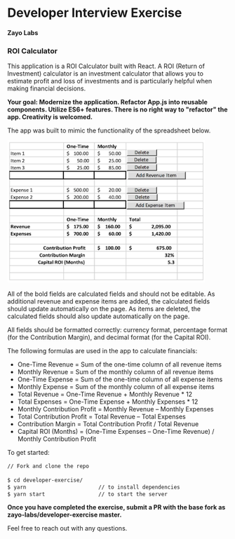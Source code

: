 # Developer Interview Exercise
#### Zayo Labs
###

### ROI Calculator

This application is a ROI Calculator built with React. A ROI (Return of Investment) calculator is an investment calculator that allows you to estimate profit and loss of investments and is particularly helpful when making financial decisions.

**Your goal: Modernize the application. Refactor App.js into reusable components. Utilize ES6+ features. There is no right way to "refactor" the app. Creativity is welcomed.**

The app was built to mimic the functionality of the spreadsheet below.

<img src="sample_roi_spreadsheet.png" alt="ROI Spreadsheet" width="450">

All of the bold fields are calculated fields and should not be editable.  As additional revenue and expense items are added, the calculated fields should update automatically on the page.  As items are deleted, the calculated fields should also update automatically on the page.

All fields should be formatted correctly: currency format, percentage format (for the Contribution Margin), and decimal format (for the Capital ROI).

The following formulas are used in the app to calculate financials:
- One-Time Revenue = Sum of the one-time column of all revenue items
- Monthly Revenue = Sum of the monthly column of all revenue items
- One-Time Expense = Sum of the one-time column of all expense items
- Monthly Expense = Sum of the monthly column of all expense items
- Total Revenue = One-Time Revenue + Monthly Revenue * 12
- Total Expenses = One-Time Expense + Monthly Expenses * 12
- Monthly Contribution Profit = Monthly Revenue – Monthly Expenses
- Total Contribution Profit = Total Revenue – Total Expenses
- Contribution Margin = Total Contribution Profit / Total Revenue
- Capital ROI (Months) = (One-Time Expenses – One-Time Revenue) / Monthly Contribution Profit

To get started:
```
// Fork and clone the repo

$ cd developer-exercise/
$ yarn                       // to install dependencies
$ yarn start                 // to start the server
```

**Once you have completed the exercise, submit a PR with the base fork as zayo-labs/developer-exercise master.**

Feel free to reach out with any questions.